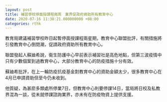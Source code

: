 ```yaml
---
layout: post
title: 補習學校停面授課程兩周　業界促政府資助所有教育中心
date: 2020-07-16 11:38:21.000000000 +08:00
categories: rthk
---
```


教育局建議補習學校昨日‬起暫停面授課程兩星期，教育中心聯盟批評，有關措施將引發教育中心倒閉潮，促請政府資助所有教育中心。

聯盟發起人蘇廸希說，衞生防護中心早前表示補習社是高危地點，但第三波疫情中只有少數個案到過教育中心，大部分教育中心的防疫措施十分有效。

蘇廸希批評，在上一輪防疫抗疫基金對教育中心的資助金額太少，很多教育中心在4月已申請資助但至今仍未收到。

他質疑，為甚麽多類處所停業7日，但教育中心則要停課14日，當局將日校及私教界混為一談，從未就停課諮詢業界，亦未有在防疫物資上提供支援。
